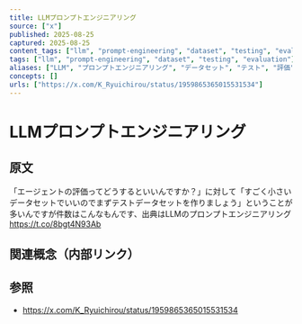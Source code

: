 ```yaml
---
title: LLMプロンプトエンジニアリング
source: ["x"]
published: 2025-08-25
captured: 2025-08-25
content_tags: ["llm", "prompt-engineering", "dataset", "testing", "evaluation"]
tags: ["llm", "prompt-engineering", "dataset", "testing", "evaluation"]
aliases: ["LLM", "プロンプトエンジニアリング", "データセット", "テスト", "評価"]
concepts: []
urls: ["https://x.com/K_Ryuichirou/status/1959865365015531534"]
---
```


# LLMプロンプトエンジニアリング
## 原文
「エージェントの評価ってどうするといいんですか？」に対して「すごく小さいデータセットでいいのでまずテストデータセットを作りましょう」ということが多いんですが件数はこんなもんです、出典はLLMのプロンプトエンジニアリング https://t.co/8bgt4N93Ab                      

## 関連概念（内部リンク）

## 参照
- https://x.com/K_Ryuichirou/status/1959865365015531534